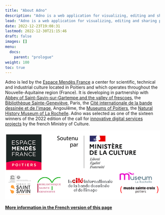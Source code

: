 ```yaml
---
title: "About Adno"
description: "Adno is a web application for visualizing, editing and sharing peer-to-peer narratives and pathways on static images and IIIF images. It is of interest to heritage collections, libraries, scientific research, digital humanities and cultural and scientific mediation."
lead: "Adno is a web application for visualizing, editing and sharing peer-to-peer narratives and pathways on static images and IIIF images. It is of interest to heritage collections, libraries, scientific research, digital humanities and cultural and scientific mediation."
date: 2022-12-23T19:08:31
lastmod: 2022-12-30T21:15:46  
draft: false
images: []
menu:
  docs:
    parent: "prologue"
weight: 100
toc: true
---
```


Adno is led by the [Espace Mendès France](https://emf.fr) a center for scientific, technical and industrial culture located in Poitiers and which operates throughout the Nouvelle-Aquitaine region (France). It is developing in partnership with [Abbey of Saint-Savin-sur-Gartempe and the valley of frescoes](https://www.abbaye-saint-savin.fr/), the [Bibliothèque Sainte-Geneviève](https://www.bsg.univ-paris3.fr/iguana/www.main.cls), Paris, the [Cité internationale de la bande dessinée et de l'image](http://www.citebd.org/), Angoulême, the [Museums of Poitiers](https://www.poitiers.fr/c__231_977__accueil_musee_sainte_croix.html), the [Natural History Museum of La Rochelle](https://museum.larochelle.fr/). Adno was selected as one of the sixteen winners of the 2022 edition of the call for [innovative digital services projects](https://www.culture.gouv.fr/Presse/Communiques-de-presse/Resultats-de-l-appel-a-projets-Services-numeriques-innovants-2022) by the french Ministry of Culture.

![Logos](bloc-logos.png)

__[More information in the French version of this page](/fr/docs/prologue/about/)__
